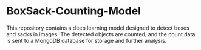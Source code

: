 # BoxSack-Counting-Model
This repository contains a deep learning model designed to detect boxes and sacks in images. The detected objects are counted, and the count data is sent to a MongoDB database for storage and further analysis.
